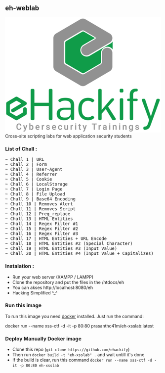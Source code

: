 
## eh-weblab

![Screenshoot](img/eh.png)
<br>
Cross-site scripting labs for web application security students

### List of Chall :
<pre>
~ Chall 1 | URL
~ Chall 2 | Form
~ Chall 3 | User-Agent
~ Chall 4 | Referrer
~ Chall 5 | Cookie
~ Chall 6 | LocalStorage
~ Chall 7 | Login Page
~ Chall 8 | File Upload
~ Chall 9 | Base64 Encoding
~ Chall 10 | Removes Alert
~ Chall 11 | Removes Script
~ Chall 12 | Preg_replace
~ Chall 13 | HTML Entities
~ Chall 14 | Regex Filter #1
~ Chall 15 | Regex Filter #2
~ Chall 16 | Regex Filter #3
~ Chall 17 | HTML Entities + URL Encode
~ Chall 18 | HTML Entities #2 (Special Character)
~ Chall 19 | HTML Entities #3 (Input Value)
~ Chall 20 | HTML Entities #4 (Input Value + Capitalizes)
</pre>


### Instalation :
<ul>
  <li>Run your web server (XAMPP / LAMPP)</li>
  <li>Clone the repository and put the files in the /htdocs/eh</li>
  <li>You can akses http://localhost:8080/eh</li>
  <li>Hacking Simplified ^_^</li>
</ul>

### Run this image

To run this image you need [docker](http://docker.com) installed. Just run the command:

docker run --name xss-ctf -d -it -p 80:80 prasanthc41m/eh-xsslab:latest

### Deploy Manually Docker image

- Clone this repo (`git clone https://github.com/ehackify`)
- Then run `docker build -t "eh-xsslab" .` and wait untill it's done 
- If the build is clear, run this command `docker run --name xss-ctf -d -it -p 80:80 eh-xsslab`

<br>
<br>

  
